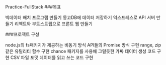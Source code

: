 Practice-FullStack
###목표

빅데이터 배치 프로그램 만들기
몽고DB에 데이터 저장하기
익스프레스로 API 서버 만들기
리액트와 부트스트랩으로 프론트 웹 만들기

###프로젝트 구성

node.js의 fs패키지가 제공하는 비동기 방식 API들의 Promise 방식 구현
range, zip 같은 유틸리티 함수 구현
chance 패키지를 사용해 그럴듯한 가짜 데이터 생성 코드 구현
CSV 파일 포맷 데이터를 읽고 쓰는 코드 구현